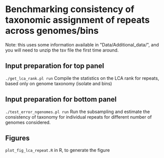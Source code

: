 # Benchmarking consistency of taxonomic assignment of repeats across genomes/bins
Note: this uses some information available in "Data/Additional_data/", and you will need to unzip the tsv file the first time around.
## Input preparation for top panel
`./get_lca_rank.pl run`
Compile the statistics on the LCA rank for repeats, based only on genome taxonomy (isolate and bins)
## Input preparation for bottom panel
`./test_error_ngenomes.pl run`
Run the subsampling and estimate the consistency of taxonomy for individual repeats for different number of genomes considered. 
## Figures
`plot_fig_lca_repeat.R`
in R, to generate the figure